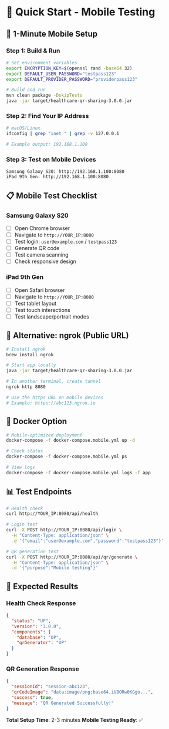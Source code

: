 # 📱 Quick Start - Mobile Testing

## 🚀 **1-Minute Mobile Setup**

### **Step 1: Build & Run**
```bash
# Set environment variables
export ENCRYPTION_KEY=$(openssl rand -base64 32)
export DEFAULT_USER_PASSWORD="testpass123"
export DEFAULT_PROVIDER_PASSWORD="providerpass123"

# Build and run
mvn clean package -DskipTests
java -jar target/healthcare-qr-sharing-3.0.0.jar
```

### **Step 2: Find Your IP Address**
```bash
# macOS/Linux
ifconfig | grep "inet " | grep -v 127.0.0.1

# Example output: 192.168.1.100
```

### **Step 3: Test on Mobile Devices**
```
Samsung Galaxy S20: http://192.168.1.100:8080
iPad 9th Gen: http://192.168.1.100:8080
```

## 📋 **Mobile Test Checklist**

### **Samsung Galaxy S20**
- [ ] Open Chrome browser
- [ ] Navigate to `http://YOUR_IP:8080`
- [ ] Test login: `user@example.com` / `testpass123`
- [ ] Generate QR code
- [ ] Test camera scanning
- [ ] Check responsive design

### **iPad 9th Gen**
- [ ] Open Safari browser
- [ ] Navigate to `http://YOUR_IP:8080`
- [ ] Test tablet layout
- [ ] Test touch interactions
- [ ] Test landscape/portrait modes

## 🔧 **Alternative: ngrok (Public URL)**

```bash
# Install ngrok
brew install ngrok

# Start app locally
java -jar target/healthcare-qr-sharing-3.0.0.jar

# In another terminal, create tunnel
ngrok http 8080

# Use the https URL on mobile devices
# Example: https://abc123.ngrok.io
```

## 🐳 **Docker Option**

```bash
# Mobile-optimized deployment
docker-compose -f docker-compose.mobile.yml up -d

# Check status
docker-compose -f docker-compose.mobile.yml ps

# View logs
docker-compose -f docker-compose.mobile.yml logs -f app
```

## 📊 **Test Endpoints**

```bash
# Health check
curl http://YOUR_IP:8080/api/health

# Login test
curl -X POST http://YOUR_IP:8080/api/login \
  -H "Content-Type: application/json" \
  -d '{"email":"user@example.com","password":"testpass123"}'

# QR generation test
curl -X POST http://YOUR_IP:8080/api/qr/generate \
  -H "Content-Type: application/json" \
  -d '{"purpose":"Mobile testing"}'
```

## 🎯 **Expected Results**

### **Health Check Response**
```json
{
  "status": "UP",
  "version": "3.0.0",
  "components": {
    "database": "UP",
    "qrGenerator": "UP"
  }
}
```

### **QR Generation Response**
```json
{
  "sessionId": "session-abc123",
  "qrCodeImage": "data:image/png;base64,iVBORw0KGgo...",
  "success": true,
  "message": "QR Generated Successfully!"
}
```

**Total Setup Time**: 2-3 minutes
**Mobile Testing Ready**: ✅